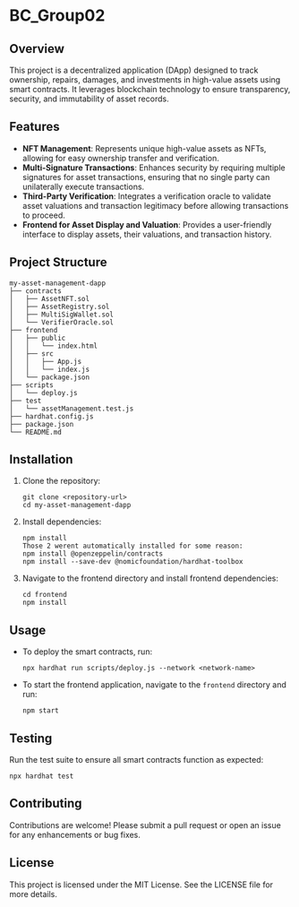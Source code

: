 # BC_Group02

## Overview
This project is a decentralized application (DApp) designed to track ownership, repairs, damages, and investments in high-value assets using smart contracts. It leverages blockchain technology to ensure transparency, security, and immutability of asset records.

## Features
- **NFT Management**: Represents unique high-value assets as NFTs, allowing for easy ownership transfer and verification.
- **Multi-Signature Transactions**: Enhances security by requiring multiple signatures for asset transactions, ensuring that no single party can unilaterally execute transactions.
- **Third-Party Verification**: Integrates a verification oracle to validate asset valuations and transaction legitimacy before allowing transactions to proceed.
- **Frontend for Asset Display and Valuation**: Provides a user-friendly interface to display assets, their valuations, and transaction history.

## Project Structure
```
my-asset-management-dapp
├── contracts
│   ├── AssetNFT.sol
│   ├── AssetRegistry.sol
│   ├── MultiSigWallet.sol
│   └── VerifierOracle.sol
├── frontend
│   ├── public
│   │   └── index.html
│   ├── src
│   │   ├── App.js
│   │   └── index.js
│   └── package.json
├── scripts
│   └── deploy.js
├── test
│   └── assetManagement.test.js
├── hardhat.config.js
├── package.json
└── README.md
```

## Installation
1. Clone the repository:
   ```
   git clone <repository-url>
   cd my-asset-management-dapp
   ```

2. Install dependencies:
   ```
   npm install
   Those 2 werent automatically installed for some reason:
   npm install @openzeppelin/contracts
   npm install --save-dev @nomicfoundation/hardhat-toolbox
   ```

3. Navigate to the frontend directory and install frontend dependencies:
   ```
   cd frontend
   npm install
   ```

## Usage
- To deploy the smart contracts, run:
  ```
  npx hardhat run scripts/deploy.js --network <network-name>
  ```

- To start the frontend application, navigate to the `frontend` directory and run:
  ```
  npm start
  ```

## Testing
Run the test suite to ensure all smart contracts function as expected:
```
npx hardhat test
```

## Contributing
Contributions are welcome! Please submit a pull request or open an issue for any enhancements or bug fixes.

## License
This project is licensed under the MIT License. See the LICENSE file for more details.